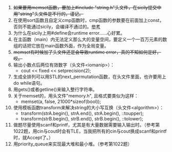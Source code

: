1. ~~如果要用memset函数，要加上#include "string.h"头文件，在sicily提交中用"string"头文件是不行的，谨记。~~
2. 在使用sort函数且自定义cmp函数时，cmp函数的参数要在前面加上const，否则不能通过sicily，会编译不通过的。[参考](http://tieba.baidu.com/p/1741640893)
3. 为什么在sicily上用#define会runtime error......心好累。
4. 在主函数（main）内无法定义那么大的变量空间，要定义一个一百万元素的数组的话把它放在main函数外面，作为全局变量。
5. ~~memset有时候加了头文件还是会导致runtime error，真的不知如何是好，哎。~~
6. 输出小数点后两位有效数字（头文件\<iomanip>）：
    - cout << fixed << setprecision(2);
7. 生成全排列可以用STL的next_permutation函数，在<algorithm>头文件里面，也许要用上do while语句。
8. 用gets()或者getline()来输入整行字符串。
9. 关于memset的，用头文件"memory.h", 且格式要类似为这样：
    - memset(a, false, 21000*sizeof(bool));
10. 使用模板函数transform来解决string的大小写互换（头文件\<algorithm>）：
    - transform(strA.begin(), strA.end(), strA.begin(), ::toupper);
    - transform(strB.begin(), strB.end(), strB.begin(), ::tolower);
11. 做题尽量使用scanf和printf，尤其是有大量数据需要输入输出时。（参考第1022题，用cin与cout时会有TLE，当我把所有的cin与cout换成scanf和printf时，就Accept了。）
12. 用priority_queue来实现最大堆和最小堆。（参考第1022题）